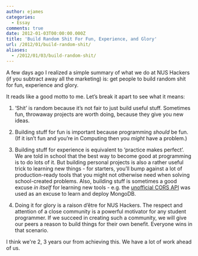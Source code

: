 ```yaml
---
author: ejames
categories:
  - Essay
comments: true
date: 2012-01-03T00:00:00.000Z
title: 'Build Random Shit For Fun, Experience, and Glory'
url: /2012/01/build-random-shit/
aliases:
  - /2012/01/03/build-random-shit/
---
```


A few days ago I realized a simple summary of what we do at NUS Hackers (if you subtract away all the marketing) is: get people to build random shit for fun, experience and glory.

It reads like a good motto to me. Let’s break it apart to see what it means:

1) ‘Shit’ is random because it’s not fair to just build useful stuff. Sometimes fun, throwaway projects are worth doing, because they give you new ideas.

2) Building stuff for fun is important because programming <em>should</em> be fun. (If it isn’t fun and you’re in Computing then you <em>might</em> have a problem.)

3) Building stuff for experience is equivalent to ‘practice makes perfect’. We are told in school that the best way to become good at programming is to do lots of it. But building personal projects is also a rather useful trick to learning new things - for starters, you’ll bump against a lot of production-ready tools that you might not otherwise need when solving school-created problems. Also, building stuff is sometimes a good excuse <em>in itself</em> for learning new tools - e.g. the <a href="http://api.nushackers.org">unofficial CORS API</a> was used as an excuse to learn and deploy MongoDB.

4) Doing it for glory is a raison d’être for NUS Hackers. The respect and attention of a close community is a powerful motivator for any student programmer. If we succeed in creating such a community, we will give our peers a reason to build things for their own benefit. Everyone wins in that scenario.

I think we're 2, 3 years our from achieving this. We have a lot of work ahead of us.
